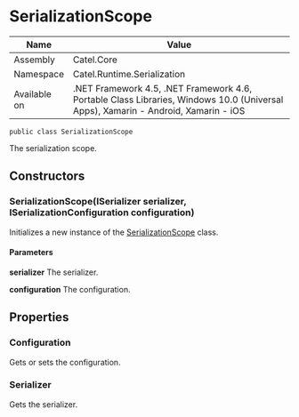 

# SerializationScope

Name|Value
---|---
Assembly|Catel.Core
Namespace|Catel.Runtime.Serialization
Available on|.NET Framework 4.5, .NET Framework 4.6, Portable Class Libraries, Windows 10.0 (Universal Apps), Xamarin - Android, Xamarin - iOS

```
public class SerializationScope
```

The serialization scope.



## Constructors

### SerializationScope(ISerializer serializer, ISerializationConfiguration configuration)

Initializes a new instance of the [SerializationScope](#) class.

#### Parameters

**serializer**
The serializer.

**configuration**
The configuration.



## Properties

### Configuration

Gets or sets the configuration.



### Serializer

Gets the serializer.




